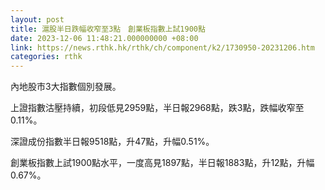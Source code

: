 ```yaml
---
layout: post
title: 滬股半日跌幅收窄至3點　創業板指數上試1900點
date: 2023-12-06 11:48:21.000000000 +08:00
link: https://news.rthk.hk/rthk/ch/component/k2/1730950-20231206.htm
categories: rthk
---
```


內地股市3大指數個別發展。

上證指數沽壓持續，初段低見2959點，半日報2968點，跌3點，跌幅收窄至0.11%。

深證成份指數半日報9518點，升47點，升幅0.51%。

創業板指數上試1900點水平，一度高見1897點，半日報1883點，升12點，升幅0.67%。
